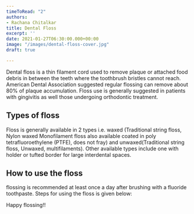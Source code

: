 ```yaml
---
timeToRead: "2"
authors:
- Rachana Chitalkar
title: Dental Floss
excerpt: ''
date: 2021-01-27T06:30:00.000+00:00
image: "/images/dental-floss-cover.jpg"
draft: true

---
```

Dental floss is a thin filament cord used to remove plaque or attached food debris in between the teeth where the toothbrush bristles cannot reach.
American Dental Association suggested regular flossing can remove about 80% of plaque accumulation.
Floss use is generally suggested in patients with gingivitis as well those undergoing orthodontic treatment.

## Types of floss

Floss is generally available in 2 types i.e. waxed (Traditional string floss, Nylon waxed Monofilament floss also available coated in poly tetrafluoroethylene (PTFE), does not fray) and unwaxed(Traditional string floss, Unwaxed, multifilaments). Other available types include one with holder or tufted border for large interdental spaces.

## How to use the floss

flossing is recommended at least once a day after brushing with a fluoride toothpaste. Steps for using the floss is given below:

Happy flossing!!